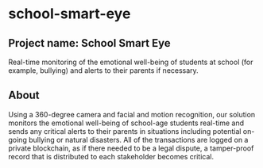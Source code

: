 # school-smart-eye
## Project name: School Smart Eye
Real-time monitoring of the emotional well-being of students at school (for example, bullying) and alerts to their parents if necessary.

## About
Using a 360-degree camera and facial and motion recognition, our solution monitors the emotional well-being of school-age students real-time and sends any critical alerts to their parents in situations including potential on-going bullying or natural disasters. All of the transactions are logged on a private blockchain, as if there needed to be a legal dispute, a tamper-proof record that is distributed to each stakeholder becomes critical.
